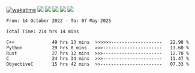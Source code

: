 [![wakatime](https://wakatime.com/badge/user/368879df-dc38-4b1a-86c4-8a2054a0e074.svg)](https://wakatime.com/@368879df-dc38-4b1a-86c4-8a2054a0e074)
<img src="https://img.shields.io/badge/Windows-0078D6?style=flat&logo=Windows&logoColor=white">
<img src="https://img.shields.io/badge/IntelliJ_IDEA-000000.svg?style=flat&logo=IntelliJ-IDEA&logoColor=white">
<img src="https://img.shields.io/badge/CLion-000000.svg?style=flat&logo=CLion&logoColor=white">
<img src="https://img.shields.io/badge/Visual_Studio_Code-007ACC?style=flat&logo=Visual-Studio-Code&logoColor=white">
<img src="https://img.shields.io/badge/Discord-5865F2?label=kano42&style=flat&logo=discord&logoColor=white">
<br>


<!--START_SECTION:waka-->

```txt
From: 14 October 2022 - To: 07 May 2025

Total Time: 214 hrs 14 mins

C++              49 hrs 13 mins  >>>>>>-------------------   22.98 %
Python           29 hrs 8 mins   >>>----------------------   13.60 %
Rust             27 hrs 12 mins  >>>----------------------   12.70 %
C                24 hrs 34 mins  >>>----------------------   11.47 %
ObjectiveC       15 hrs 42 mins  >>-----------------------   07.33 %
```

<!--END_SECTION:waka-->
